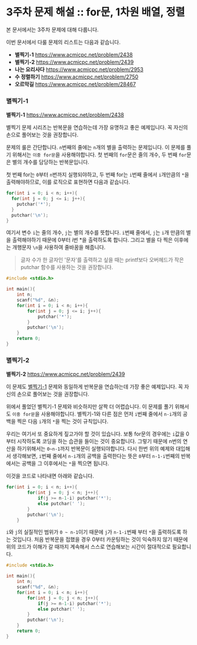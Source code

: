# 3주차 문제 해설 :: for문, 1차원 배열, 정렬

본 문서에서는 3주차 문제에 대해 다룹니다.

이번 문서에서 다룰 문제의 리스트는 다음과 같습니다.

* **별찍기-1** <https://www.acmicpc.net/problem/2438>
* **별찍기-2** <https://www.acmicpc.net/problem/2439>
* **나는 요리사다** <https://www.acmicpc.net/problem/2953>
* **수 정렬하기** <https://www.acmicpc.net/problem/2750>
* **오르막길** <https://www.acmicpc.net/problem/28467>

### 별찍기-1
**별찍기-1** <https://www.acmicpc.net/problem/2438>

별찍기 문제 시리즈는 반복문을 연습하는데 가장 유명하고 좋은 예제입니다. 꼭 자신의 손으로 풀어보는 것을 권장합니다.

문제의 룰은 간단합니다. `n`번째의 줄에는 `n`개의 별을 출력하는 문제입니다. 이 문제를 풀기 위해서는 `이중 for문`을 사용해야합니다.
첫 번째의 `for`문은 줄의 개수, 두 번째 `for`문은 별의 개수를 담당하는 반복문입니다.

첫 번째 for는 `0`부터 `n`번까지 실행되야하고, 두 번째 for는 `i`번째 줄에서 `i`개만큼의 `*`을 출력해야하므로, 이를 로직으로 표현하면 다음과 같습니다.

```c
for(int i = 0; i < n; i++){
  for(int j = 0; j <= i; j++){
    putchar('*');
  }
  putchar('\n');
}
```

여기서 변수 `i`는 줄의 개수, `j`는 별의 개수를 뜻합니다. `i`번째 줄에서, `j`는 `i`개 만큼의 별을 출력해야하기 때문에 0부터 i번 *을 출력하도록 합니다. 그리고 별을 다 찍은 이후에는 개행문자 `\n`을 사용하여 줄바꿈을 해줍니다.

> 글자 수가 한 글자인 '문자'를 출력하고 싶을 때는 printf보다 오버헤드가 작은 putchar 함수를 사용하는 것을 권장합니다.

```c
#include <stdio.h>

int main(){
	int n;
	scanf("%d", &n);
	for(int i = 0; i < n; i++){
		for(int j = 0; j <= i; j++){
			putchar('*');
		}
		putchar('\n');
	}
	return 0;
}
```


### 별찍기-2
**별찍기-2** <https://www.acmicpc.net/problem/2439>

이 문제도 [별찍기-1](https://www.acmicpc.net/problem/2438) 문제와 동일하게 반복문을 연습하는데 가장 좋은 예제입니다. 꼭 자신의 손으로 풀어보는 것을 권장합니다.

위에서 풀었던 별찍기-1 문제와 비슷하지만 살짝 더 어렵습니다. 이 문제를 풀기 위해서도 `이중 for문`을 사용해야합니다.
별찍기-1와 다른 점은 먼저 `i`번째 줄에서 `n-i`개의 공백을 찍은 다음 `i`개의 `*`을 찍는 것이 규칙입니다.

우리는 여기서 또 중요하게 짚고가야 할 것이 있습니다. 보통 for문의 경우에는 `i`값을 0부터 시작하도록 코딩을 하는 습관을 들이는 것이 중요합니다. 그렇기 때문에 n번의 연산을 하기위해서는 `0~n-1`까지 반복문이 실행되야합니다. 다시 한번 위의 예제와 대입해서 생각해보면, `i`번째 줄에서 `n-i`개의 공백을 출력한다는 뜻은 `0`부터 `n-1-i`번째의 반복에서는 공백을 그 이후에서는 `*`을 찍으면 됩니다.

이것을 코드로 나타내면 아래와 같습니다.

```c
for(int i = 0; i < n; i++){
		for(int j = 0; j < n; j++){
			if(j >= n-1-i) putchar('*');
			else putchar(' ');
		}
		putchar('\n');
	}
```

`i`와 `j`의 실질적인 범위가 `0 ~ n-1`이기 때문에 `j`가 `n-1-i`번째 부터 `*`을 출력하도록 하는 것입니다. 처음 반복문을 접했을 경우 0부터 카운팅하는 것이 익숙하지 않기 때문에 위의 코드가 이해가 갈 때까지 계속해서 스스로 연습해보는 시간이 절대적으로 필요합니다.

```c
#include <stdio.h>

int main(){
	int n;
	scanf("%d", &n);
	for(int i = 0; i < n; i++){
		for(int j = 0; j < n; j++){
			if(j >= n-1-i) putchar('*');
			else putchar(' ');
		}
		putchar('\n');
	}
	return 0;
}
```
